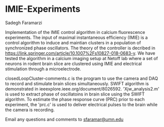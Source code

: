 # IMIE-Experiments

Sadegh Faramarzi

Implementation of the IMIE control algorithm in calcium fluorescence experiments. The input of maximal instantaneous efficiency (IMIE) is a control algorithm to induce and maintian clusters in a population of synchronized phase oscillators. The theory of the controller is decribed in https://link.springer.com/article/10.1007%2Fs10827-018-0683-y. We have tested the algorithm in a calcium imaging setup at Netoff lab where a set of neurons in rodent brain slice are clustered using IMIE and electrical stimulation through a microelectrode.

closedLoopCluster-comments.c is the program to use the camera and DAQ to record and stimulate brain slices simultaneously. SWIFT algorithm is demonstrated in ieeexplore.ieee.org/document/8026592. 'Xjw_analysis2.m' is used to extract phase of oscillatoins in brain slice using the SWIFT algorithm. To estimate the phase response curve (PRC) prior to each experiment, the 'prc.c' is used to deliver electrical pulses to the brain while the camera is recording.

Email any questions and comments to sfaramar@umn.edu
